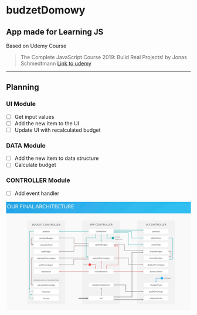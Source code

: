 # budzetDomowy

## App made for Learning JS

Based on Udemy Course

> The Complete JavaScript Course 2019: Build Real Projects! by Jonas Schmedtmann
> [Link to udemy](https://www.udemy.com/course/the-complete-javascript-course/)

---

## Planning

### UI Module

- [ ] Get input values
- [ ] Add the new item to the UI
- [ ] Update UI with recalculated budget

### DATA Module

- [ ] Add the new item to data structure
- [ ] Calculate budget

### CONTROLLER Module

- [ ] Add event handler

![Final architecture](final_architecture.png)
